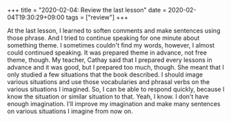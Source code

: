 +++
title =  "2020-02-04: Review the last lesson"
date = 2020-02-04T19:30:29+09:00
tags = ["review"]
+++

At the last lesson, I learned to soften comments and make sentences using those phrase.
And I tried to continue speaking for one minute about something theme.
I sometimes couldn't find my words, however, I almost could continued speaking.
It was prepared theme in advance, not free theme, though.
My teacher, Cathay said that I prepared every lessons in advance and it was good,
but I prepared too much, though.
She meant that I only studied a few situations that the book described.
I should image various situations and use those vocabularies and phrasal verbs
on the various situations I imagined.
So, I can be able to respond quickly, because I know the situation or similar situation to that.
Yeah, I know. I don't have enough imagination.
I'll improve my imagination and make many sentences on various situations I imagine from now on. 
